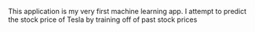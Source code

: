 This application is my very first machine learning app. I attempt to predict the stock price of Tesla by training off of past stock prices 
